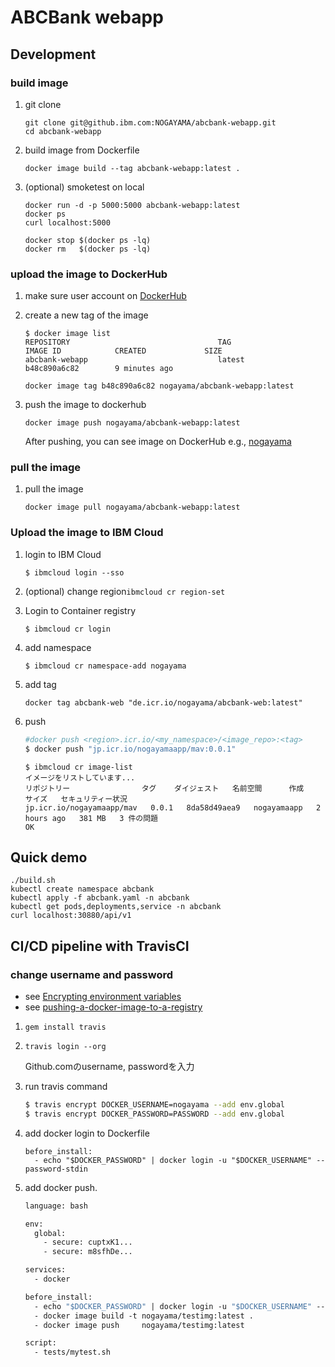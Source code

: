 # ABCBank webapp



## Development

### build image

1. git clone

    ```
    git clone git@github.ibm.com:NOGAYAMA/abcbank-webapp.git
    cd abcbank-webapp
    ```

1. build image from Dockerfile

    ```
    docker image build --tag abcbank-webapp:latest .
    ```

1. (optional) smoketest on local

    ```
    docker run -d -p 5000:5000 abcbank-webapp:latest
    docker ps 
    curl localhost:5000
    
    docker stop $(docker ps -lq)
    docker rm   $(docker ps -lq)
    ```

### upload the image to DockerHub

1. make sure user account on [DockerHub](https://hub.docker.com)

1. create a new tag of the image

    ```
    $ docker image list 
    REPOSITORY                                 TAG                 IMAGE ID            CREATED             SIZE
    abcbank-webapp                             latest              b48c890a6c82        9 minutes ago       
    ```

    ```
    docker image tag b48c890a6c82 nogayama/abcbank-webapp:latest
    ```

1. push the image to dockerhub

    ```
    docker image push nogayama/abcbank-webapp:latest
    ```

    After pushing, you can see image on DockerHub e.g., [nogayama](https://cloud.docker.com/u/nogayama/repository/docker/nogayama/abcbank-webapp)

### pull the image

1. pull the image

    ```
    docker image pull nogayama/abcbank-webapp:latest
    ```

### Upload the image to IBM Cloud

1. login to IBM Cloud

    ```
    $ ibmcloud login --sso
    ```

2. (optional) change region`ibmcloud cr region-set`

3. Login to Container registry

    ```
    $ ibmcloud cr login
    ```


3. add namespace

    ```
    $ ibmcloud cr namespace-add nogayama
    ```

4. add tag

    ```
    docker tag abcbank-web "de.icr.io/nogayama/abcbank-web:latest"
    ```

5. push

    ```bash
    #docker push <region>.icr.io/<my_namespace>/<image_repo>:<tag>
    $ docker push "jp.icr.io/nogayamaapp/mav:0.0.1"
    ```

    ```
    $ ibmcloud cr image-list
    イメージをリストしています...
    リポジトリー                タグ    ダイジェスト   名前空間      作成          サイズ   セキュリティー状況
    jp.icr.io/nogayamaapp/mav   0.0.1   8da58d49aea9   nogayamaapp   2 hours ago   381 MB   3 件の問題   
    OK
    ```

## Quick demo

```
./build.sh
kubectl create namespace abcbank
kubectl apply -f abcbank.yaml -n abcbank
kubectl get pods,deployments,service -n abcbank
curl localhost:30880/api/v1
```



## CI/CD pipeline with TravisCI



### change username and  password

- see [Encrypting environment variables](https://docs.travis-ci.com/user/environment-variables#encrypting-environment-variables)
- see [pushing-a-docker-image-to-a-registry](https://docs.travis-ci.com/user/docker/#pushing-a-docker-image-to-a-registry)





1. `gem install travis`
2. `travis login --org`

    Github.comのusername, passwordを入力
  
3. run travis command
	
	```bash
	$ travis encrypt DOCKER_USERNAME=nogayama --add env.global
	$ travis encrypt DOCKER_PASSWORD=PASSWORD --add env.global
	```
  

4. add docker login to Dockerfile

    ```
    before_install:
      - echo "$DOCKER_PASSWORD" | docker login -u "$DOCKER_USERNAME" --password-stdin
    ```

5. add docker push.

    ```dockerfile
    language: bash
    
    env:
      global:
        - secure: cuptxK1...
        - secure: m8sfhDe...
    
    services:
      - docker
    
    before_install:
      - echo "$DOCKER_PASSWORD" | docker login -u "$DOCKER_USERNAME" --password-stdin
      - docker image build -t nogayama/testimg:latest .
      - docker image push     nogayama/testimg:latest
    
    script:
      - tests/mytest.sh
    
    ```
